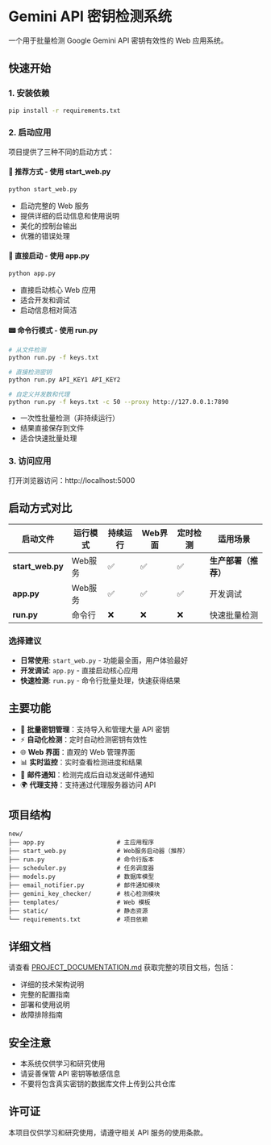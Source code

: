 # Gemini API 密钥检测系统

一个用于批量检测 Google Gemini API 密钥有效性的 Web 应用系统。

## 快速开始

### 1. 安装依赖
```bash
pip install -r requirements.txt
```

### 2. 启动应用

项目提供了三种不同的启动方式：

#### 🚀 **推荐方式** - 使用 start_web.py
```bash
python start_web.py
```
- 启动完整的 Web 服务
- 提供详细的启动信息和使用说明
- 美化的控制台输出
- 优雅的错误处理

#### 🔧 **直接启动** - 使用 app.py
```bash
python app.py
```
- 直接启动核心 Web 应用
- 适合开发和调试
- 启动信息相对简洁

#### 📟 **命令行模式** - 使用 run.py
```bash
# 从文件检测
python run.py -f keys.txt

# 直接检测密钥
python run.py API_KEY1 API_KEY2

# 自定义并发数和代理
python run.py -f keys.txt -c 50 --proxy http://127.0.0.1:7890
```
- 一次性批量检测（非持续运行）
- 结果直接保存到文件
- 适合快速批量处理

### 3. 访问应用
打开浏览器访问：http://localhost:5000

## 启动方式对比

| 启动文件 | 运行模式 | 持续运行 | Web界面 | 定时检测 | 适用场景 |
|---------|----------|----------|---------|----------|----------|
| **start_web.py** | Web服务 | ✅ | ✅ | ✅ | **生产部署（推荐）** |
| **app.py** | Web服务 | ✅ | ✅ | ✅ | 开发调试 |
| **run.py** | 命令行 | ❌ | ❌ | ❌ | 快速批量检测 |

### 选择建议
- **日常使用**: `start_web.py` - 功能最全面，用户体验最好
- **开发调试**: `app.py` - 直接启动核心应用
- **快速检测**: `run.py` - 命令行批量处理，快速获得结果

## 主要功能

- 🔑 **批量密钥管理**：支持导入和管理大量 API 密钥
- ⚡ **自动化检测**：定时自动检测密钥有效性
- 🌐 **Web 界面**：直观的 Web 管理界面
- 📊 **实时监控**：实时查看检测进度和结果
- 📧 **邮件通知**：检测完成后自动发送邮件通知
- 🌍 **代理支持**：支持通过代理服务器访问 API

## 项目结构

```
new/
├── app.py                    # 主应用程序
├── start_web.py              # Web服务启动器（推荐）
├── run.py                    # 命令行版本
├── scheduler.py              # 任务调度器
├── models.py                 # 数据库模型
├── email_notifier.py         # 邮件通知模块
├── gemini_key_checker/       # 核心检测模块
├── templates/                # Web 模板
├── static/                   # 静态资源
└── requirements.txt          # 项目依赖
```

## 详细文档

请查看 [PROJECT_DOCUMENTATION.md](PROJECT_DOCUMENTATION.md) 获取完整的项目文档，包括：
- 详细的技术架构说明
- 完整的配置指南
- 部署和使用说明
- 故障排除指南

## 安全注意

- 本系统仅供学习和研究使用
- 请妥善保管 API 密钥等敏感信息
- 不要将包含真实密钥的数据库文件上传到公共仓库

## 许可证

本项目仅供学习和研究使用，请遵守相关 API 服务的使用条款。 